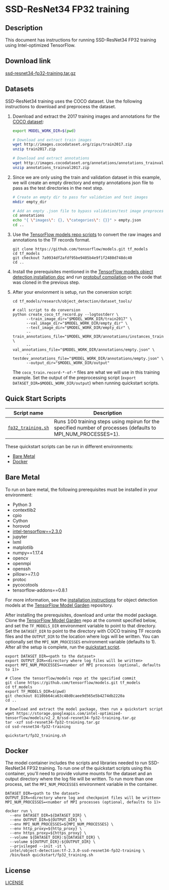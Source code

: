 <!--- 0. Title -->
# SSD-ResNet34 FP32 training

<!-- 10. Description -->
## Description

This document has instructions for running SSD-ResNet34 FP32 training using
Intel-optimized TensorFlow.

<!--- 20. Download link -->
## Download link

[ssd-resnet34-fp32-training.tar.gz](https://storage.googleapis.com/intel-optimized-tensorflow/models/v2_2_0/ssd-resnet34-fp32-training.tar.gz)

<!--- 30. Datasets -->
## Datasets

SSD-ResNet34 training uses the COCO dataset. Use the following instructions
to download and preprocess the dataset.

1.  Download and extract the 2017 training images and annotations for the
    [COCO dataset](http://cocodataset.org/#home):
    ```bash
    export MODEL_WORK_DIR=$(pwd)

    # Download and extract train images
    wget http://images.cocodataset.org/zips/train2017.zip
    unzip train2017.zip

    # Download and extract annotations
    wget http://images.cocodataset.org/annotations/annotations_trainval2017.zip
    unzip annotations_trainval2017.zip
    ```

2.  Since we are only using the train and validation dataset in this example,
    we will create an empty directory and empty annotations json file to pass
    as the test directories in the next step.
    ```bash
    # Create an empty dir to pass for validation and test images
    mkdir empty_dir

    # Add an empty .json file to bypass validation/test image preprocessing
    cd annotations
    echo "{ \"images\": {}, \"categories\": {}}" > empty.json
    cd ..
    ```

3. Use the [TensorFlow models repo scripts](https://github.com/tensorflow/models)
   to convert the raw images and annotations to the TF records format.
   ```
   git clone https://github.com/tensorflow/models.git tf_models
   cd tf_models
   git checkout 7a9934df2afdf95be9405b4e9f1f2480d748dc40
   cd ..
   ```

4. Install the prerequisites mentioned in the
   [TensorFlow models object detection installation doc](https://github.com/tensorflow/models/blob/v2.3.0/research/object_detection/g3doc/installation.md#dependencies)
   and run [protobuf compilation](https://github.com/tensorflow/models/blob/v2.3.0/research/object_detection/g3doc/installation.md#protobuf-compilation)
   on the code that was cloned in the previous step.

5. After your envionment is setup, run the conversion script:
   ```
   cd tf_models/research/object_detection/dataset_tools/

   # call script to do conversion
   python create_coco_tf_record.py --logtostderr \
         --train_image_dir="$MODEL_WORK_DIR/train2017" \
         --val_image_dir="$MODEL_WORK_DIR/empty_dir" \
         --test_image_dir="$MODEL_WORK_DIR/empty_dir" \
         --train_annotations_file="$MODEL_WORK_DIR/annotations/instances_train2017.json" \
         --val_annotations_file="$MODEL_WORK_DIR/annotations/empty.json" \
         --testdev_annotations_file="$MODEL_WORK_DIR/annotations/empty.json" \
         --output_dir="$MODEL_WORK_DIR/output"
    ```

    The `coco_train.record-*-of-*` files are what we will use in this training example.
    Set the output of the preprocessing script (`export DATASET_DIR=$MODEL_WORK_DIR/output`)
    when running quickstart scripts.

<!--- 40. Quick Start Scripts -->
## Quick Start Scripts

| Script name | Description |
|-------------|-------------|
| [`fp32_training.sh`](fp32_training.sh) | Runs 100 training steps using mpirun for the specified number of processes (defaults to MPI_NUM_PROCESSES=1).  |

These quickstart scripts can be run in different environments:
* [Bare Metal](#bare-metal)
* [Docker](#docker)


<!--- 50. Bare Metal -->
## Bare Metal

To run on bare metal, the following prerequisites must be installed in your environment:
* Python 3
* contextlib2
* cpio
* Cython
* horovod
* [intel-tensorflow==2.3.0](https://pypi.org/project/intel-tensorflow/)
* jupyter
* lxml
* matplotlib
* numpy==1.17.4
* opencv
* openmpi
* openssh
* pillow>=7.1.0
* protoc
* pycocotools
* tensorflow-addons==0.8.1

For more information, see the
[installation instructions](https://github.com/tensorflow/models/blob/8110bb64ca63c48d0caee9d565e5b4274db2220a/research/object_detection/g3doc/installation.md#installation)
for object detection models at the
[TensorFlow Model Garden](https://github.com/tensorflow/models) repository.

After installing the prerequisites, download and untar the model package.
Clone the [TensorFlow Model Garden](https://github.com/tensorflow/models)
repo at the commit specified below, and set the `TF_MODELS_DIR` environment
variable to point to that directory. Set the `DATASET_DIR` to point to the
directory with COCO training TF records files and the `OUTPUT_DIR` to the
location where logs will be written. You can optionally set the
`MPI_NUM_PROCESSES` environment variable (defaults to 1).
After all the setup is complete, run the [quickstart script](#quick-start-scripts).

```
export DATASET_DIR=<path to the dataset>
export OUTPUT_DIR=<directory where log files will be written>
export MPI_NUM_PROCESSES=<number of MPI processes (optional, defaults to 1)>

# Clone the tensorflow/models repo at the specified commit
git clone https://github.com/tensorflow/models.git tf_models
cd tf_models
export TF_MODELS_DIR=$(pwd)
git checkout 8110bb64ca63c48d0caee9d565e5b4274db2220a
cd ..

# Download and extract the model package, then run a quickstart script
wget https://storage.googleapis.com/intel-optimized-tensorflow/models/v2_2_0/ssd-resnet34-fp32-training.tar.gz
tar -xzf ssd-resnet34-fp32-training.tar.gz
cd ssd-resnet34-fp32-training

quickstart/fp32_training.sh
```

<!--- 60. Docker -->
## Docker

The model container includes the scripts and libraries needed to run 
SSD-ResNet34 FP32 training. To run one of the quickstart scripts 
using this container, you'll need to provide volume mounts for the dataset 
and an output directory where the log file will be written. To run more
than one process, set the `MPI_NUM_PROCESSES` environment variable in
the container.

```
DATASET_DIR=<path to the dataset>
OUTPUT_DIR=<directory where log and checkpoint files will be written>
MPI_NUM_PROCESSES=<number of MPI processes (optional, defaults to 1)>

docker run \
  --env DATASET_DIR=${DATASET_DIR} \
  --env OUTPUT_DIR=${OUTPUT_DIR} \
  --env MPI_NUM_PROCESSES=${MPI_NUM_PROCESSES} \
  --env http_proxy=${http_proxy} \
  --env https_proxy=${https_proxy} \
  --volume ${DATASET_DIR}:${DATASET_DIR} \
  --volume ${OUTPUT_DIR}:${OUTPUT_DIR} \
  --privileged --init -it \
  intel/object-detection:tf-2.3.0-ssd-resnet34-fp32-training \
  /bin/bash quickstart/fp32_training.sh
```

<!--- 80. License -->
## License

[LICENSE](/LICENSE)

